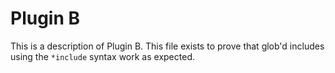 # Plugin B

This is a description of Plugin B. This file exists to prove that glob'd
includes using the `*include` syntax work as expected.
